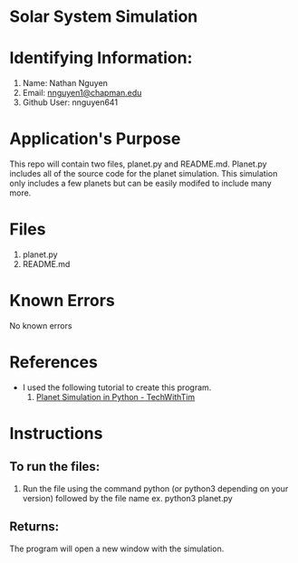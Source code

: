 # Solar System Simulation 
# Identifying Information:
1. Name: Nathan Nguyen
2. Email: nnguyen1@chapman.edu
3. Github User: nnguyen641


# Application's Purpose

This repo will contain two files, planet.py and README.md. Planet.py includes all of the source code for the planet simulation. This simulation only includes a few planets but can be easily modifed to include many more. 

# Files
1. planet.py
2. README.md

# Known Errors
No known errors

# References

* I used the following tutorial to create this program.
  1. [Planet Simulation in Python - TechWithTim](https://www.youtube.com/watch?v=WTLPmUHTPqo)
 
# Instructions
## To run the files:
1. Run the file using the command python (or python3 depending on your version) followed by the file name
ex. python3 planet.py

## Returns:
The program will open a new window with the simulation. 
